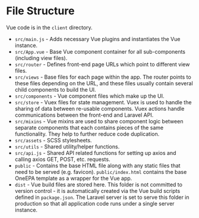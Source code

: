 # File Structure

Vue code is in the `client` directory.

- `src/main.js` - Adds necessary Vue plugins and instantiates the Vue instance.
- `src/App.vue` - Base Vue component container for all sub-components (including view files).
- `src/router` - Defines front-end page URLs which point to different view files.
- `src/views` - Base files for each page within the app. The router points to these files depending on the URL, and these files usually contain several child components to build the UI.
- `src/components` - Vue component files which make up the UI.
- `src/store` - Vuex files for state management. Vuex is used to handle the sharing of data between re-usable components. Vuex actions handle communications between the front-end and Laravel API.
- `src/mixins` - Vue mixins are used to share component logic between separate components that each contains pieces of the same functionality. They help to further reduce code duplication.
- `src/assets` - SCSS stylesheets.
- `src/utils` - Shared utility/helper functions.
- `src/api.js` - Shared API related functions for setting up axios and calling axios GET, POST, etc. requests.
- `public` - Contains the base HTML file along with any static files that need to be served (e.g. favicon). `public/index.html` contains the base OneEPA template as a wrapper for the Vue app.
- `dist` - Vue build files are stored here. This folder is not committed to version control - it is automatically created via the Vue build scripts defined in `package.json`. The Laravel server is set to serve this folder in production so that all application code runs under a single server instance.